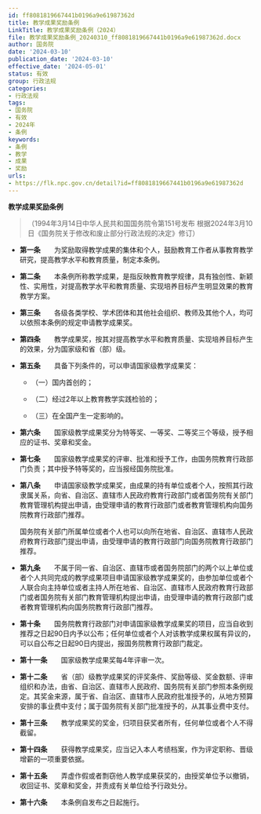 ```yaml
---
id: ff8081819667441b0196a9e61987362d
title: 教学成果奖励条例
LinkTitle: 教学成果奖励条例（2024）
file: 教学成果奖励条例_20240310_ff8081819667441b0196a9e61987362d.docx
author: 国务院
date: '2024-03-10'
publication_date: '2024-03-10'
effective_date: '2024-05-01'
status: 有效
group: 行政法规
categories:
- 行政法规
tags:
- 国务院
- 有效
- 2024年
- 条例
keywords:
- 条例
- 教学
- 成果
- 奖励
urls:
- https://flk.npc.gov.cn/detail?id=ff8081819667441b0196a9e61987362d
---
```


**教学成果奖励条例**

> （1994年3月14日中华人民共和国国务院令第151号发布 根据2024年3月10日《国务院关于修改和废止部分行政法规的决定》修订）

- **第一条**　　为奖励取得教学成果的集体和个人，鼓励教育工作者从事教育教学研究，提高教学水平和教育质量，制定本条例。

- **第二条**　　本条例所称教学成果，是指反映教育教学规律，具有独创性、新颖性、实用性，对提高教学水平和教育质量、实现培养目标产生明显效果的教育教学方案。

- **第三条**　　各级各类学校、学术团体和其他社会组织、教师及其他个人，均可以依照本条例的规定申请教学成果奖。

- **第四条**　　教学成果奖，按其对提高教学水平和教育质量、实现培养目标产生的效果，分为国家级和省（部）级。

- **第五条**　　具备下列条件的，可以申请国家级教学成果奖：

  - （一）国内首创的；

  - （二）经过2年以上教育教学实践检验的；

  - （三）在全国产生一定影响的。

- **第六条**　　国家级教学成果奖分为特等奖、一等奖、二等奖三个等级，授予相应的证书、奖章和奖金。

- **第七条**　　国家级教学成果奖的评审、批准和授予工作，由国务院教育行政部门负责；其中授予特等奖的，应当报经国务院批准。

- **第八条**　　申请国家级教学成果奖，由成果的持有单位或者个人，按照其行政隶属关系，向省、自治区、直辖市人民政府教育行政部门或者国务院有关部门教育管理机构提出申请，由受理申请的教育行政部门或者教育管理机构向国务院教育行政部门推荐。

  国务院有关部门所属单位或者个人也可以向所在地省、自治区、直辖市人民政府教育行政部门提出申请，由受理申请的教育行政部门向国务院教育行政部门推荐。

- **第九条**　　不属于同一省、自治区、直辖市或者国务院部门的两个以上单位或者个人共同完成的教学成果项目申请国家级教学成果奖的，由参加单位或者个人联合向主持单位或者主持人所在地省、自治区、直辖市人民政府教育行政部门或者国务院有关部门教育管理机构提出申请，由受理申请的教育行政部门或者教育管理机构向国务院教育行政部门推荐。

- **第十条**　　国务院教育行政部门对申请国家级教学成果奖的项目，应当自收到推荐之日起90日内予以公布；任何单位或者个人对该教学成果权属有异议的，可以自公布之日起90日内提出，报国务院教育行政部门裁定。

- **第十一条**　　国家级教学成果奖每4年评审一次。

- **第十二条**　　省（部）级教学成果奖的评奖条件、奖励等级、奖金数额、评审组织和办法，由省、自治区、直辖市人民政府、国务院有关部门参照本条例规定。其奖金来源，属于省、自治区、直辖市人民政府批准授予的，从地方预算安排的事业费中支付；属于国务院有关部门批准授予的，从其事业费中支付。

- **第十三条**　　教学成果奖的奖金，归项目获奖者所有，任何单位或者个人不得截留。

- **第十四条**　　获得教学成果奖，应当记入本人考绩档案，作为评定职称、晋级增薪的一项重要依据。

- **第十五条**　　弄虚作假或者剽窃他人教学成果获奖的，由授奖单位予以撤销，收回证书、奖章和奖金，并责成有关单位给予行政处分。

- **第十六条**　　本条例自发布之日起施行。

